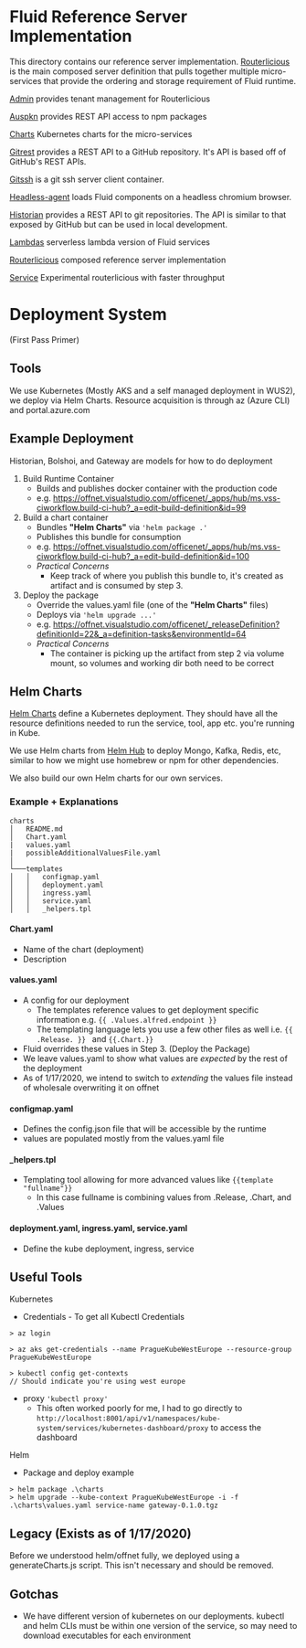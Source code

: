 # Fluid Reference Server Implementation

This directory contains our reference server implementation. [Routerlicious](./routerlicious) is the main composed server definition that pulls together multiple micro-services that provide the ordering and storage requirement of Fluid runtime.

[Admin](./admin) provides tenant management for Routerlicious

[Auspkn](./auspkn) provides REST API access to npm packages

[Charts](./charts) Kubernetes charts for the micro-services

[Gitrest](./gitrest) provides a REST API to a GitHub repository. It's API is based off of GitHub's REST APIs.

[Gitssh](./gitssh) is a git ssh server client container.

[Headless-agent](./headless-agent) loads Fluid components on a headless chromium browser.

[Historian](./historian) provides a REST API to git repositories. The API is similar to that exposed by GitHub but can be used in local development.

[Lambdas](./lambdas) serverless lambda version of Fluid services

[Routerlicious](./routerlicious) composed reference server implementation

[Service](./service) Experimental routerlicious with faster throughput


# Deployment System

(First Pass Primer)

## Tools

We use Kubernetes (Mostly AKS and a self managed deployment in WUS2), we deploy via Helm Charts. Resource acquisition is through az (Azure CLI) and portal.azure.com

## Example Deployment

Historian, Bolshoi, and Gateway are models for how to do deployment
1. Build Runtime Container
    * Builds and publishes docker container with the production code
    * e.g. https://offnet.visualstudio.com/officenet/_apps/hub/ms.vss-ciworkflow.build-ci-hub?_a=edit-build-definition&id=99
2. Build a chart container
    * Bundles **"Helm Charts"** via ```'helm package .' ```
    * Publishes this bundle for consumption
    * e.g. https://offnet.visualstudio.com/officenet/_apps/hub/ms.vss-ciworkflow.build-ci-hub?_a=edit-build-definition&id=100
    * *Practical Concerns*
      * Keep track of where you publish this bundle to, it's created as artifact and is consumed by step 3.
3. Deploy the package
    * Override the values.yaml file (one of the **"Helm Charts"** files)
    * Deploys via ```'helm upgrade ...'```
    * e.g. https://offnet.visualstudio.com/officenet/_releaseDefinition?definitionId=22&_a=definition-tasks&environmentId=64
    * *Practical Concerns*
      * The container is picking up the artifact from step 2 via volume mount, so volumes and working dir both need to be correct

## Helm Charts

[Helm Charts](https://github.com/helm/charts) define a Kubernetes deployment. They should have all the resource definitions needed to run the service, tool, app etc. you're running in Kube.

We use Helm charts from [Helm Hub](https://hub.helm.sh/) to deploy Mongo, Kafka, Redis, etc, similar to how we might use homebrew or npm for other dependencies.

We also build our own Helm charts for our own services.

### Example + Explanations

```
charts
│   README.md
│   Chart.yaml
|   values.yaml
|   possibleAdditionalValuesFile.yaml    
│
└───templates
│   │   configmap.yaml
│   │   deployment.yaml
│   │   ingress.yaml
│   │   service.yaml
│   │   _helpers.tpl
```

#### Chart.yaml
* Name of the chart (deployment)
* Description

#### values.yaml
* A config for our deployment
  * The templates reference values to get deployment specific information e.g. ``` {{ .Values.alfred.endpoint }} ```
  * The templating language lets you use a few other files as well i.e. ```{{ .Release. }} ``` and ``` {{.Chart.}} ```
* Fluid overrides these values in Step 3. (Deploy the Package)
* We leave values.yaml to show what values are *expected* by the rest of the deployment
* As of 1/17/2020, we intend to switch to *extending* the values file instead of wholesale overwriting it on offnet

#### configmap.yaml
* Defines the config.json file that will be accessible by the runtime
* values are populated mostly from the values.yaml file

#### _helpers.tpl
* Templating tool allowing for more advanced values like ```{{template "fullname"}} ```
  * In this case fullname is combining values from .Release, .Chart, and .Values

#### deployment.yaml, ingress.yaml, service.yaml
* Define the kube deployment, ingress, service

## Useful Tools
Kubernetes
* Credentials - To get all Kubectl Credentials
```
> az login

> az aks get-credentials --name PragueKubeWestEurope --resource-group PragueKubeWestEurope

> kubectl config get-contexts 
// Should indicate you're using west europe
```
* proxy ```'kubectl proxy'```
  * This often worked poorly for me, I had to go directly to ```http://localhost:8001/api/v1/namespaces/kube-system/services/kubernetes-dashboard/proxy``` to access the dashboard

Helm
* Package and deploy example
```
> helm package .\charts
> helm upgrade --kube-context PragueKubeWestEurope -i -f .\charts\values.yaml service-name gateway-0.1.0.tgz
```

## Legacy (Exists as of 1/17/2020)
Before we understood helm/offnet fully, we deployed using a generateCharts.js script. This isn't necessary and should be removed.

## Gotchas
* We have different version of kubernetes on our deployments. kubectl and helm CLIs must be within one version of the service, so may need to download executables for each environment
